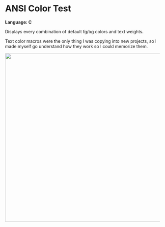 # ANSI Color Test
<strong>Language: C</strong>

 Displays every combination of default fg/bg colors and text weights.

Text color macros were the only thing I was copying into new projects, so I made myself go understand how they work so I could memorize them.

<img src ="http://40.media.tumblr.com/fb4b5e3a3ed9f917dbbc9a8b016fd8f9/tumblr_inline_nwjzlbAMBW1tvc5hi_1280.png" width="550">

